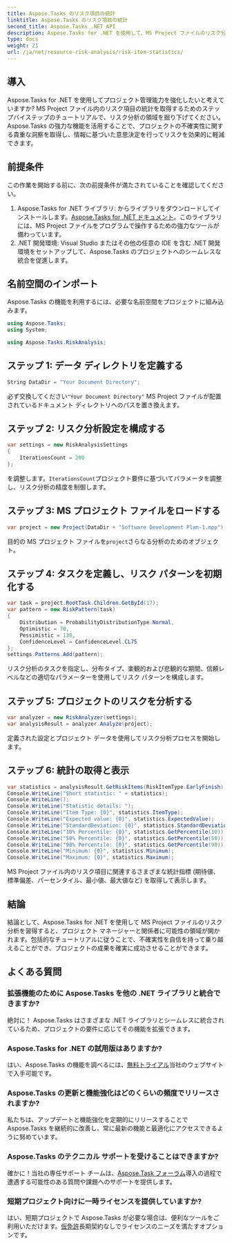 ```yaml
---
title: Aspose.Tasks のリスク項目の統計
linktitle: Aspose.Tasks のリスク項目の統計
second_title: Aspose.Tasks .NET API
description: Aspose.Tasks for .NET を使用して、MS Project ファイルのリスク分析機能を活用します。洞察を得て不確実性を軽減し、プロジェクトの成功を難なく推進します。
type: docs
weight: 21
url: /ja/net/resource-risk-analysis/risk-item-statistics/
---
```

## 導入
Aspose.Tasks for .NET を使用してプロジェクト管理能力を強化したいと考えていますか? MS Project ファイル内のリスク項目の統計を取得するためのステップバイステップのチュートリアルで、リスク分析の領域を掘り下げてください。 Aspose.Tasks の強力な機能を活用することで、プロジェクトの不確実性に関する貴重な洞察を取得し、情報に基づいた意思決定を行ってリスクを効果的に軽減できます。
## 前提条件
この作業を開始する前に、次の前提条件が満たされていることを確認してください。
1.  Aspose.Tasks for .NET ライブラリ: からライブラリをダウンロードしてインストールします。[Aspose.Tasks for .NET ドキュメント](https://reference.aspose.com/tasks/net/)。このライブラリには、MS Project ファイルをプログラムで操作するための強力なツールが備わっています。
2. .NET 開発環境: Visual Studio またはその他の任意の IDE を含む .NET 開発環境をセットアップして、Aspose.Tasks のプロジェクトへのシームレスな統合を促進します。

## 名前空間のインポート
Aspose.Tasks の機能を利用するには、必要な名前空間をプロジェクトに組み込みます。
```csharp
using Aspose.Tasks;
using System;

using Aspose.Tasks.RiskAnalysis;
```

## ステップ 1: データ ディレクトリを定義する
```csharp
String DataDir = "Your Document Directory";
```
必ず交換してください`"Your Document Directory"` MS Project ファイルが配置されているドキュメント ディレクトリへのパスを置き換えます。
## ステップ 2: リスク分析設定を構成する
```csharp
var settings = new RiskAnalysisSettings
{
    IterationsCount = 200
};
```
を調整します。`IterationsCount`プロジェクト要件に基づいてパラメータを調整し、リスク分析の精度を制御します。
## ステップ 3: MS プロジェクト ファイルをロードする
```csharp
var project = new Project(DataDir + "Software Development Plan-1.mpp");
```
目的の MS プロジェクト ファイルを`project`さらなる分析のためのオブジェクト。
## ステップ 4: タスクを定義し、リスク パターンを初期化する
```csharp
var task = project.RootTask.Children.GetById(17);
var pattern = new RiskPattern(task)
{
    Distribution = ProbabilityDistributionType.Normal,
    Optimistic = 70,
    Pessimistic = 130,
    ConfidenceLevel = ConfidenceLevel.CL75
};
settings.Patterns.Add(pattern);
```
リスク分析のタスクを指定し、分布タイプ、楽観的および悲観的な期間、信頼レベルなどの適切なパラメーターを使用してリスク パターンを構成します。
## ステップ 5: プロジェクトのリスクを分析する
```csharp
var analyzer = new RiskAnalyzer(settings);
var analysisResult = analyzer.Analyze(project);
```
定義された設定とプロジェクト データを使用してリスク分析プロセスを開始します。
## ステップ 6: 統計の取得と表示
```csharp
var statistics = analysisResult.GetRiskItems(RiskItemType.EarlyFinish).Get(project.RootTask);
Console.WriteLine("Short statistic: " + statistics);
Console.WriteLine();
Console.WriteLine("Statistic details: ");
Console.WriteLine("Item Type: {0}", statistics.ItemType);
Console.WriteLine("Expected value: {0}", statistics.ExpectedValue);
Console.WriteLine("StandardDeviation: {0}", statistics.StandardDeviation);
Console.WriteLine("10% Percentile: {0}", statistics.GetPercentile(10));
Console.WriteLine("50% Percentile: {0}", statistics.GetPercentile(50));
Console.WriteLine("90% Percentile: {0}", statistics.GetPercentile(90));
Console.WriteLine("Minimum: {0}", statistics.Minimum);
Console.WriteLine("Maximum: {0}", statistics.Maximum);
```
MS Project ファイル内のリスク項目に関連するさまざまな統計指標 (期待値、標準偏差、パーセンタイル、最小値、最大値など) を取得して表示します。

## 結論
結論として、Aspose.Tasks for .NET を使用して MS Project ファイルのリスク分析を習得すると、プロジェクト マネージャーと関係者に可能性の領域が開かれます。包括的なチュートリアルに従うことで、不確実性を自信を持って乗り越えることができ、プロジェクトの成果を確実に成功させることができます。
## よくある質問
### 拡張機能のために Aspose.Tasks を他の .NET ライブラリと統合できますか?
絶対に！ Aspose.Tasks はさまざまな .NET ライブラリとシームレスに統合されているため、プロジェクトの要件に応じてその機能を拡張できます。
### Aspose.Tasks for .NET の試用版はありますか?
はい、Aspose.Tasks の機能を調べるには、[無料トライアル](https://releases.aspose.com/)当社のウェブサイトで入手可能です。
### Aspose.Tasks の更新と機能強化はどのくらいの頻度でリリースされますか?
私たちは、アップデートと機能強化を定期的にリリースすることで Aspose.Tasks を継続的に改善し、常に最新の機能と最適化にアクセスできるように努めています。
### Aspose.Tasks のテクニカル サポートを受けることはできますか?
確かに！当社の専任サポート チームは、[Aspose.Task フォーラム](https://forum.aspose.com/c/tasks/15)導入の過程で遭遇する可能性のある質問や課題へのサポートを提供します。
### 短期プロジェクト向けに一時ライセンスを提供していますか?
はい、短期プロジェクトで Aspose.Tasks が必要な場合は、便利なツールをご利用いただけます。[仮免許](https://purchase.aspose.com/temporary-license/)長期契約なしでライセンスのニーズを満たすオプションです。